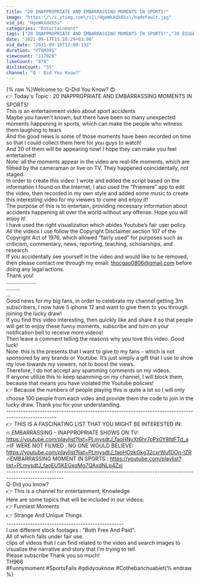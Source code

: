 ```yaml
---
title: "20 INAPPROPRIATE AND EMBARRASSING MOMENTS IN SPORTS!"
image: "https:\/\/i.ytimg.com\/vi\/HgeWkXdk65s\/hqdefault.jpg"
vid_id: "HgeWkXdk65s"
categories: "Entertainment"
tags: ["20 INAPPROPRIATE AND EMBARRASSING MOMENTS IN SPORTS!","20 BIGGEST MISTAKES IN SPORT HISTORY!","20 ATHLETES MOST DUMBEST MOMENTS IN SPORTS SHOWS ON TV"]
date: "2021-09-17T15:18:29+03:00"
vid_date: "2021-09-16T12:00:13Z"
duration: "PT8M39S"
viewcount: "117028"
likeCount: "878"
dislikeCount: "55"
channel: "Q - Did You Know?"
---
```

{% raw %}Welcome to:  Q-Did You Know? 😍 <br />👉 Today's Topic : 20 INAPPROPRIATE AND EMBARRASSING MOMENTS IN SPORTS!<br />This is an entertainment video about sport accidents<br />Maybe you haven’t known, but there have been so many unexpected moments happening in sports, which can make the people who witness them laughing to tears<br />And the good news is some of those moments have been recorded on time so that I could collect them here for you guys to watch!<br />And 20 of them will be appearing now! I hope they can make you feel entertained!<br />Note: all the moments appear in the video are real-life moments, which are filmed by the cameraman or live on TV. They happened coincidentally, not staged. <br />In order to create this video: I wrote and edited the script based on the information I found on the Internet, I also used the “Priemere” app to edit the video, then recorded in my own style and added some music to create this interesting video for my viewers to come and enjoy it!<br />The purpose of this is to entertain, providing necessary information about accidents happening all over the world without any offense. Hope you will enjoy it!<br />I have used the right visualization which abides Youtube’s fair user policy. All the videos I use follow the Copyright Disclaimer section 107 of the Copyright Act of 1976, which allowed “fairly used” for purposes such as criticism, commentary, news, reporting, teaching, scholarships, and research<br />If you accidentally see yourself in the video and would like to be removed, then please contact me through my email: thocgao0806@gmail.com before doing any legal actions. <br />Thank you!<br />....................<br />.........<br />...<br />Good news for my big fans, in order to celebrate my channel getting 3m subscribers, I now have 5 iphone 12 and want to give them to you through joining the lucky draw!<br />If you find this video interesting, then quickly like and share it so that people will get to enjoy these funny moments, subscribe and turn on your notification bell to receive more videos!<br />Then leave a comment telling the reasons why you love this video. Good luck!<br />Note: this is the presents that I want to give to my fans - which is not sponsored by any brands or Youtube. It’s just simply a gift that I use to show my love towards my viewers, not to boost the views. <br />Therefore, I do not accept any spamming comments on my videos.<br />If anyone utilize this to keep spamming on my channel, I will block them, because that means you have violated the Youtube policies!<br />👉 Because the numbers of people playing this is quite a lot so I will only choose 100 people from each video and provide them the code to join in the lucky draw. Thank you for your understanding.<br />---------------------------------------------------------------------------------------------------<br />👉 THIS IS A FASCINATING LIST THAT YOU MIGHT BE INTERESTED IN:<br />🔥 EMBARRASSING - INAPPROPRIATE SHOWS ON TV: <br /> <a rel="nofollow" target="blank" href="https://youtube.com/playlist?list=PLmysdtJ_faoHNyXt6hr7pPx0Y8fdFTd_a">https://youtube.com/playlist?list=PLmysdtJ_faoHNyXt6hr7pPx0Y8fdFTd_a</a><br />🔥IF WERE NOT FILMED , NO ONE WOULD BELIEVE: <br /><a rel="nofollow" target="blank" href="https://youtube.com/playlist?list=PLmysdtJ_faoHOzkGkg32cxrWufDOn-IZR">https://youtube.com/playlist?list=PLmysdtJ_faoHOzkGkg32cxrWufDOn-IZR</a><br />🔥EMBARRASSING MOMENT IN SPORTS : <a rel="nofollow" target="blank" href="https://youtube.com/playlist?list=PLmysdtJ_faoEU5KEGxqMg7QAxdNLp4Zxj">https://youtube.com/playlist?list=PLmysdtJ_faoEU5KEGxqMg7QAxdNLp4Zxj</a>                                        <br />------------------------------------------------------------------------------------------------------<br />Q-Did you know?   <br />👉 This is a channel for entertainment, Knowledge<br />Here are some topics that will be included in our videos:<br />👉  Funniest Moments<br />👉  Strange And Unique Things<br />-------------------------------------------------<br />I use different stock footages : &quot;Both Free And Paid&quot;. <br />All of which falls under fair use. <br />clips of videos that I can find related to the video and search images to visualize the narrative and story that I’m trying to tell.<br />Please subscribe  Thank you so much!<br />TH966<br />#Funnymoment #SportsFails #qdidyouknow #Cothebanchuabiet{% endraw %}
